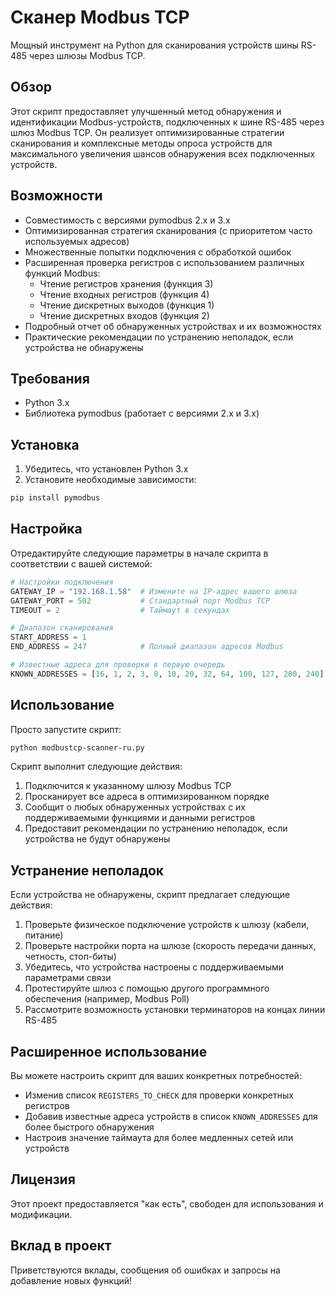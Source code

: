 # Сканер Modbus TCP

Мощный инструмент на Python для сканирования устройств шины RS-485 через шлюзы Modbus TCP.

## Обзор

Этот скрипт предоставляет улучшенный метод обнаружения и идентификации Modbus-устройств, подключенных к шине RS-485 через шлюз Modbus TCP. Он реализует оптимизированные стратегии сканирования и комплексные методы опроса устройств для максимального увеличения шансов обнаружения всех подключенных устройств.

## Возможности

- Совместимость с версиями pymodbus 2.x и 3.x
- Оптимизированная стратегия сканирования (с приоритетом часто используемых адресов)
- Множественные попытки подключения с обработкой ошибок
- Расширенная проверка регистров с использованием различных функций Modbus:
  - Чтение регистров хранения (функция 3)
  - Чтение входных регистров (функция 4)
  - Чтение дискретных выходов (функция 1)
  - Чтение дискретных входов (функция 2)
- Подробный отчет об обнаруженных устройствах и их возможностях
- Практические рекомендации по устранению неполадок, если устройства не обнаружены

## Требования

- Python 3.x
- Библиотека pymodbus (работает с версиями 2.x и 3.x)

## Установка

1. Убедитесь, что установлен Python 3.x
2. Установите необходимые зависимости:

```bash
pip install pymodbus
```

## Настройка

Отредактируйте следующие параметры в начале скрипта в соответствии с вашей системой:

```python
# Настройки подключения
GATEWAY_IP = "192.168.1.58"  # Измените на IP-адрес вашего шлюза
GATEWAY_PORT = 502           # Стандартный порт Modbus TCP
TIMEOUT = 2                  # Таймаут в секундах

# Диапазон сканирования
START_ADDRESS = 1
END_ADDRESS = 247            # Полный диапазон адресов Modbus

# Известные адреса для проверки в первую очередь
KNOWN_ADDRESSES = [16, 1, 2, 3, 8, 10, 20, 32, 64, 100, 127, 200, 240]
```

## Использование

Просто запустите скрипт:

```bash
python modbustcp-scanner-ru.py
```

Скрипт выполнит следующие действия:
1. Подключится к указанному шлюзу Modbus TCP
2. Просканирует все адреса в оптимизированном порядке
3. Сообщит о любых обнаруженных устройствах с их поддерживаемыми функциями и данными регистров
4. Предоставит рекомендации по устранению неполадок, если устройства не будут обнаружены

## Устранение неполадок

Если устройства не обнаружены, скрипт предлагает следующие действия:

1. Проверьте физическое подключение устройств к шлюзу (кабели, питание)
2. Проверьте настройки порта на шлюзе (скорость передачи данных, четность, стоп-биты)
3. Убедитесь, что устройства настроены с поддерживаемыми параметрами связи
4. Протестируйте шлюз с помощью другого программного обеспечения (например, Modbus Poll)
5. Рассмотрите возможность установки терминаторов на концах линии RS-485

## Расширенное использование

Вы можете настроить скрипт для ваших конкретных потребностей:

- Изменив список `REGISTERS_TO_CHECK` для проверки конкретных регистров
- Добавив известные адреса устройств в список `KNOWN_ADDRESSES` для более быстрого обнаружения
- Настроив значение таймаута для более медленных сетей или устройств

## Лицензия

Этот проект предоставляется "как есть", свободен для использования и модификации.

## Вклад в проект

Приветствуются вклады, сообщения об ошибках и запросы на добавление новых функций!
